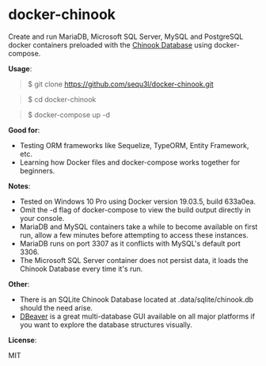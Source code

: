 # docker-chinook
Create and run MariaDB, Microsoft SQL Server, MySQL and PostgreSQL docker containers preloaded with the [Chinook Database](https://github.com/lerocha/chinook-database) using docker-compose.

**Usage**:

> $ git clone https://github.com/sequ3l/docker-chinook.git

> $ cd docker-chinook

> $ docker-compose up -d

**Good for**:

- Testing ORM frameworks like Sequelize, TypeORM, Entity Framework, etc.
- Learning how Docker files and docker-compose works together for beginners.

**Notes**:

- Tested on Windows 10 Pro using Docker version 19.03.5, build 633a0ea.
- Omit the -d flag of docker-compose to view the build output directly in your console.
- MariaDB and MySQL containers take a while to become available on first run, allow a few minutes before attempting to access these instances.
- MariaDB runs on port 3307 as it conflicts with MySQL's default port 3306.
- The Microsoft SQL Server container does not persist data, it loads the Chinook Database every time it's run.

**Other**:

- There is an SQLite Chinook Database located at .data/sqlite/chinook.db should the need arise.
- [DBeaver](https://dbeaver.io/) is a great multi-database GUI available on all major platforms if you want to explore the database structures visually.

**License**:

MIT